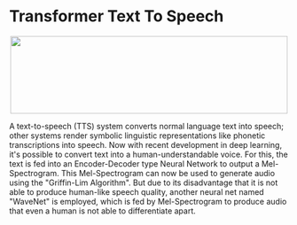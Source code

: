# Transformer Text To Speech

<p align="center">
  <img src="https://miro.medium.com/max/3330/1*7HOERatJ83E1KkKr1SVAug.png" height="140" width="500" />
</p>

A text-to-speech (TTS) system converts normal language text into speech; other systems render symbolic linguistic representations like phonetic transcriptions into speech. Now with recent development in deep learning, it's possible to convert text into a human-understandable voice. For this, the text is fed into an Encoder-Decoder type Neural Network to output a Mel-Spectrogram. This Mel-Spectrogram can now be used to generate audio using the "Griffin-Lim Algorithm". But due to its disadvantage that it is not able to produce human-like speech quality, another neural net named "WaveNet" is employed, which is fed by Mel-Spectrogram to produce audio that even a human is not able to differentiate apart.
